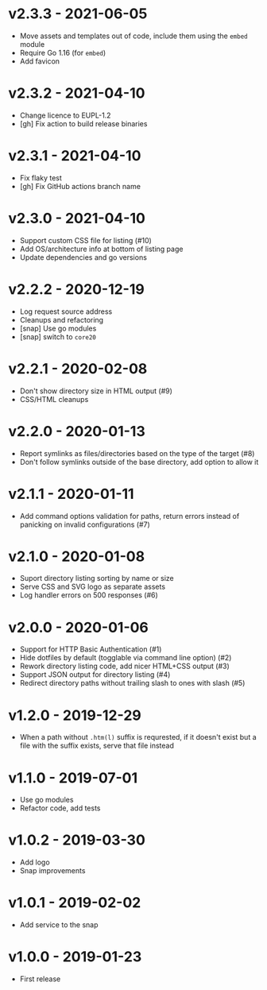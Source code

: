 v2.3.3 - 2021-06-05
===================

* Move assets and templates out of code, include them using the `embed` module
* Require Go 1.16 (for `embed`)
* Add favicon


v2.3.2 - 2021-04-10
===================

* Change licence to EUPL-1.2
* [gh] Fix action to build release binaries


v2.3.1 - 2021-04-10
===================

* Fix flaky test
* [gh] Fix GitHub actions branch name


v2.3.0 - 2021-04-10
===================

* Support custom CSS file for listing (#10)
* Add OS/architecture info at bottom of listing page
* Update dependencies and go versions


v2.2.2 - 2020-12-19
===================

* Log request source address
* Cleanups and refactoring
* [snap] Use go modules
* [snap] switch to `core20`


v2.2.1 - 2020-02-08
===================

* Don't show directory size in HTML output (#9)
* CSS/HTML cleanups


v2.2.0 - 2020-01-13
===================

* Report symlinks as files/directories based on the type of the target (#8)
* Don't follow symlinks outside of the base directory, add option to allow it


v2.1.1 - 2020-01-11
===================

* Add command options validation for paths, return errors instead of panicking
  on invalid configurations (#7)


v2.1.0 - 2020-01-08
===================

* Suport directory listing sorting by name or size
* Serve CSS and SVG logo as separate assets
* Log handler errors on 500 responses (#6)


v2.0.0 - 2020-01-06
===================

* Support for HTTP Basic Authentication (#1)
* Hide dotfiles by default (togglable via command line option) (#2)
* Rework directory listing code, add nicer HTML+CSS output (#3)
* Support JSON output for directory listing (#4)
* Redirect directory paths without trailing slash to ones with slash (#5)


v1.2.0 - 2019-12-29
===================

* When a path without `.htm(l)` suffix is requrested, if it doesn't exist but a
  file with the suffix exists, serve that file instead


v1.1.0 - 2019-07-01
===================

* Use go modules
* Refactor code, add tests


v1.0.2 - 2019-03-30
===================

* Add logo
* Snap improvements


v1.0.1 - 2019-02-02
===================

* Add service to the snap


v1.0.0 - 2019-01-23
===================

* First release
